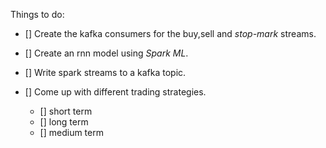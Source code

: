 Things to do:

- [] Create the kafka consumers for the buy,sell and _stop-mark_ streams.
- [] Create an rnn model using _Spark ML_.
- [] Write spark streams to a kafka topic.

- [] Come up with different trading strategies.
  - [] short term
  - [] long term
  - [] medium term
